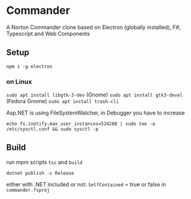# Commander
A Norton Commander clone based on Electron (globally installed), F#, Typescript and Web Components

## Setup
`npm i -g electron`

### on Linux
`sudo apt install libgtk-3-dev` (Gnome)
`sudo apt install gtk3-devel` (Fedora Gnome)
`sudo apt install trash-cli`

Asp.NET is using FileSystemWatcher, in Debugger you have to increase

`echo fs.inotify.max_user_instances=524288 | sudo tee -a /etc/sysctl.conf && sudo sysctl -p`

## Build

run mpm scripts `tsc` and `build`

`dotnet publish -c Release`

either with .NET included or not: `SelfContained` = true or false in `commander.fsproj`
